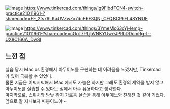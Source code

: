 ![image](https://github.com/sejongsmarcle/2024_Spring_SMARCLE_Snaegi_Study/assets/62509122/344a50df-c6db-4fe6-8736-5833c749c093)
https://www.tinkercad.com/things/lg9FlbdTCN4-switch-practice21011961-?sharecode=FF_2fs76LKaUVZwZx7dcF6F3QNj_CFQBCPhFL48YNUE


![image](https://github.com/sejongsmarcle/2024_Spring_SMARCLE_Snaegi_Study/assets/62509122/691a1bbd-a824-4305-afce-2bcac3bf1009)
https://www.tinkercad.com/things/3YmeMc63oYj-lemp-practice21011961-?sharecode=cOqT7PLjbVNKYUweJPRbDDcmRg-l--UX8C166A_DwSI

## 느낀 점

실습 당시 Mac os 환경에서 아두이노를 구현하는 데 어려움을 느꼈지만, Tinkercad 가 있어 극복할 수 있었다.  
물론 지금은 어찌저찌해서 Mac 에서도 가능은 하지만 그래도 환경의 제약을 받지 않고 아두이노를 실습할 수 있다는 점에서 아주 유용하다고 생각한다.  
마지막으로, 스위치와 밤낮 감지 가로등 실습을 통해 아두이노와 친해진 것 같아 기쁘다.  
앞으로 잘 지내보자 따봉이노야 ~
